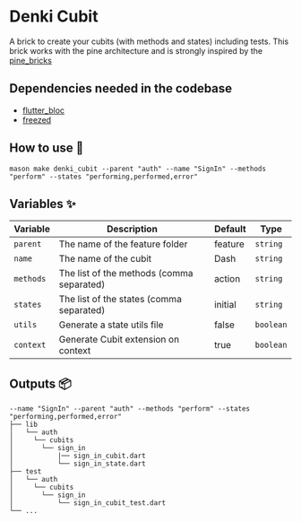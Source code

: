 # Denki Cubit

A brick to create your cubits (with methods and states) including tests.
This brick works with the pine architecture and is strongly inspired by the [pine_bricks](https://github.com/MyLittleSuite/pine_bricks)

## Dependencies needed in the codebase

- [flutter_bloc](https://pub.dev/packages/flutter_bloc)
- [freezed](https://pub.dev/packages/freezed)

## How to use 🚀

```
mason make denki_cubit --parent "auth" --name "SignIn" --methods "perform" --states "performing,performed,error"
```

## Variables ✨

| Variable  | Description                               | Default | Type      |
| --------- | ----------------------------------------- | ------- | --------- |
| `parent`  | The name of the feature folder            | feature | `string`  |
| `name`    | The name of the cubit                     | Dash    | `string`  |
| `methods` | The list of the methods (comma separated) | action  | `string`  |
| `states`  | The list of the states (comma separated)  | initial | `string`  |
| `utils`   | Generate a state utils file               | false   | `boolean` |
| `context` | Generate Cubit extension on context       | true    | `boolean` |

## Outputs 📦

```
--name "SignIn" --parent "auth" --methods "perform" --states "performing,performed,error"
├── lib
│   └── auth
│     └── cubits
│       └── sign_in
│           |── sign_in_cubit.dart
│           └── sign_in_state.dart
├── test
│   └── auth
│     └── cubits
│       └── sign_in
│           └── sign_in_cubit_test.dart
└── ...
```
